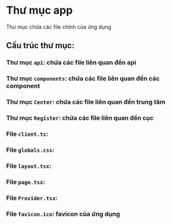 # Thư mục app
Thư mục chứa các file chính của ứng dụng

## Cấu trúc thư mục:
### Thư mục `api`: chứa các file liên quan đến api

### Thư mục `components`: chứa các file liên quan đến các component

### Thư mục `Center`: chứa các file liên quan đến trung tâm 

### Thư mục `Register`: chứa các file liên quan đến cục

### File `client.ts`:

### File `globals.css`:

### File `layout.tsx`:

### File `page.tsx`:

### File `Provider.tsx`:

### File `favicon.ico`: favicon của ứng dụng
